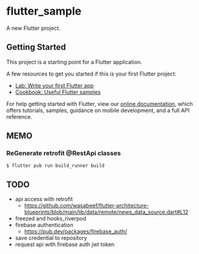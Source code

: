 # flutter_sample

A new Flutter project.

## Getting Started

This project is a starting point for a Flutter application.

A few resources to get you started if this is your first Flutter project:

- [Lab: Write your first Flutter app](https://flutter.dev/docs/get-started/codelab)
- [Cookbook: Useful Flutter samples](https://flutter.dev/docs/cookbook)

For help getting started with Flutter, view our
[online documentation](https://flutter.dev/docs), which offers tutorials,
samples, guidance on mobile development, and a full API reference.
## MEMO
### ReGenerate retrofit @RestApi classes
```
$ flutter pub run build_runner build
```

## TODO
- api access with retrofit
  - https://github.com/wasabeef/flutter-architecture-blueprints/blob/main/lib/data/remote/news_data_source.dart#L12
- freezed and hooks_riverpod
- firebase authentication
  - https://pub.dev/packages/firebase_auth/
- save credential to repository
- request api with firebase auth jwt token
